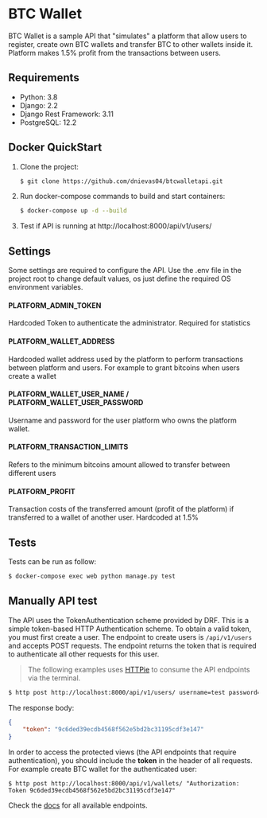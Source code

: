# BTC Wallet

BTC Wallet is a sample API that "simulates" a platform that allow users to register,
create own BTC wallets and transfer BTC to other wallets inside it. Platform makes 1.5% profit from the transactions between users.

## Requirements

-   Python: 3.8
-   Django: 2.2
-   Django Rest Framework: 3.11
-   PostgreSQL: 12.2

## Docker QuickStart

1. Clone the project:

    ```bash
    $ git clone https://github.com/dnievas04/btcwalletapi.git
    ```

2. Run docker-compose commands to build and start containers:

    ```bash
    $ docker-compose up -d --build
    ```

3. Test if API is running at http://localhost:8000/api/v1/users/

## Settings

Some settings are required to configure the API. Use the .env file in the project root to
change default values, os just define the required OS environment variables.

#### PLATFORM_ADMIN_TOKEN

Hardcoded Token to authenticate the administrator. Required for statistics

#### PLATFORM_WALLET_ADDRESS

Hardcoded wallet address used by the platform to perform transactions between platform and users. For example to grant bitcoins when users create a wallet

#### PLATFORM_WALLET_USER_NAME / PLATFORM_WALLET_USER_PASSWORD

Username and password for the user platform who owns the platform wallet.

#### PLATFORM_TRANSACTION_LIMITS

Refers to the minimum bitcoins amount allowed to transfer between different users

#### PLATFORM_PROFIT

Transaction costs of the transferred amount (profit of the platform) if transferred to a wallet of another user. Hardcoded at 1.5%

## Tests

Tests can be run as follow:

```bash
$ docker-compose exec web python manage.py test
```

## Manually API test

The API uses the TokenAuthentication scheme provided by DRF. This is a simple token-based HTTP Authentication scheme.
To obtain a valid token, you must first create a user. The endpoint to create users is `/api/v1/users` and accepts POST requests. The endpoint returns the token that is required to authenticate all other requests for this user.

> The following examples uses [HTTPie](https://httpie.org/) to consume the API endpoints via the terminal.

```bash
$ http post http://localhost:8000/api/v1/users/ username=test password=123
```

The response body:

```json
{
	"token": "9c6ded39ecdb4568f562e5bd2bc31195cdf3e147"
}
```

In order to access the protected views (the API endpoints that require authentication), you should include the **token** in the header of all requests. For example create BTC wallet for the authenticated user:

```
$ http post http://localhost:8000/api/v1/wallets/ "Authorization: Token 9c6ded39ecdb4568f562e5bd2bc31195cdf3e147"
```

Check the [docs](https://btcwallet.docs.apiary.io/#) for all available endpoints.
